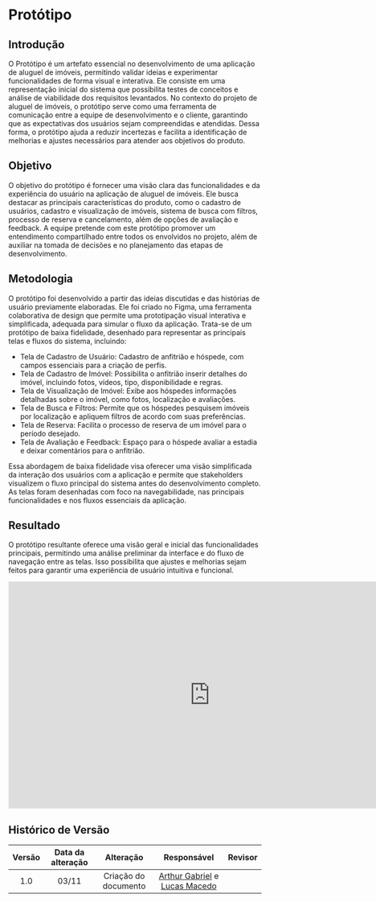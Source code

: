 # Protótipo

## Introdução

O Protótipo é um artefato essencial no desenvolvimento de uma aplicação de aluguel de imóveis, permitindo validar ideias e experimentar funcionalidades de forma visual e interativa. Ele consiste em uma representação inicial do sistema que possibilita testes de conceitos e análise de viabilidade dos requisitos levantados. No contexto do projeto de aluguel de imóveis, o protótipo serve como uma ferramenta de comunicação entre a equipe de desenvolvimento e o cliente, garantindo que as expectativas dos usuários sejam compreendidas e atendidas. Dessa forma, o protótipo ajuda a reduzir incertezas e facilita a identificação de melhorias e ajustes necessários para atender aos objetivos do produto.

## Objetivo

O objetivo do protótipo é fornecer uma visão clara das funcionalidades e da experiência do usuário na aplicação de aluguel de imóveis. Ele busca destacar as principais características do produto, como o cadastro de usuários, cadastro e visualização de imóveis, sistema de busca com filtros, processo de reserva e cancelamento, além de opções de avaliação e feedback. A equipe pretende com este protótipo promover um entendimento compartilhado entre todos os envolvidos no projeto, além de auxiliar na tomada de decisões e no planejamento das etapas de desenvolvimento.

## Metodologia

O protótipo foi desenvolvido a partir das ideias discutidas e das histórias de usuário previamente elaboradas. Ele foi criado no Figma, uma ferramenta colaborativa de design que permite uma prototipação visual interativa e simplificada, adequada para simular o fluxo da aplicação. Trata-se de um protótipo de baixa fidelidade, desenhado para representar as principais telas e fluxos do sistema, incluindo:

- Tela de Cadastro de Usuário: Cadastro de anfitrião e hóspede, com campos essenciais para a criação de perfis.
- Tela de Cadastro de Imóvel: Possibilita o anfitrião inserir detalhes do imóvel, incluindo fotos, vídeos, tipo, disponibilidade e regras.
- Tela de Visualização de Imóvel: Exibe aos hóspedes informações detalhadas sobre o imóvel, como fotos, localização e avaliações.
- Tela de Busca e Filtros: Permite que os hóspedes pesquisem imóveis por localização e apliquem filtros de acordo com suas preferências.
- Tela de Reserva: Facilita o processo de reserva de um imóvel para o período desejado.
- Tela de Avaliação e Feedback: Espaço para o hóspede avaliar a estadia e deixar comentários para o anfitrião.

Essa abordagem de baixa fidelidade visa oferecer uma visão simplificada da interação dos usuários com a aplicação e permite que stakeholders visualizem o fluxo principal do sistema antes do desenvolvimento completo. As telas foram desenhadas com foco na navegabilidade, nas principais funcionalidades e nos fluxos essenciais da aplicação.

## Resultado

O protótipo resultante oferece uma visão geral e inicial das funcionalidades principais, permitindo uma análise preliminar da interface e do fluxo de navegação entre as telas. Isso possibilita que ajustes e melhorias sejam feitos para garantir uma experiência de usuário intuitiva e funcional.

<iframe style="border: 1px solid rgba(0, 0, 0, 0.1);" width="800" height="450" src="https://embed.figma.com/design/PkgkN7himgyQZuUMRNbSDf/Prot%C3%B3tipo---Imoveis?node-id=0-1&embed-host=share" allowfullscreen></iframe>

## Histórico de Versão

| Versão | Data da alteração |      Alteração       |                Responsável                | Revisor |
| :----: | :---------------: | :------------------: | :---------------------------------------: | :-----: |
|  1.0   |       03/11       | Criação do documento | [Arthur Gabriel](https://github.com/ArthurGabrieel) e [Lucas Macedo](https://github.com/Luckx98) |         |
